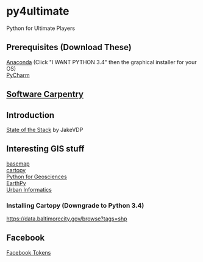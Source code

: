 # py4ultimate
Python for Ultimate Players

## Prerequisites (Download These)

[Anaconda](http://continuum.io/downloads)  (Click "I WANT PYTHON 3.4" then the graphical installer for your OS)  
[PyCharm](https://www.jetbrains.com/pycharm/download/)

## [Software Carpentry](http://software-carpentry.org/)

## Introduction 

[State of the Stack](https://speakerdeck.com/jakevdp/the-state-of-the-stack-scipy-2015-keynote) by JakeVDP

## Interesting GIS stuff
[basemap](http://matplotlib.org/basemap/)  
[cartopy](http://scitools.org.uk/cartopy/docs/latest/index.html)  
[Python for Geosciences](https://github.com/koldunovn/python_for_geosciences)  
[EarthPy](http://earthpy.org/)  
[Urban Informatics](http://geoffboeing.com/2015/08/urban-informatics-visualization-berkeley/)

### Installing Cartopy (Downgrade to Python 3.4)

https://data.baltimorecity.gov/browse?tags=shp

## Facebook
[Facebook Tokens](http://stackoverflow.com/a/16054555/122022)
